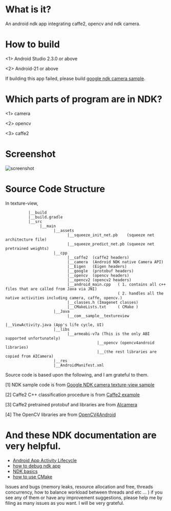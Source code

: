 # What is it?

An android ndk app integrating caffe2, opencv and ndk camera.

# How to build

<1> Android Studio 2.3.0 or above

<2> Android-21 or above

If building this app failed, please build [google ndk camera sample](https://github.com/googlesamples/android-ndk/tree/master/camera).

# Which parts of program are in NDK?

<1> camera

<2> opencv

<3> caffe2 

# Screenshot 
![screenshot](https://github.com/yge58/caffe2-opencv-ndkcamera/blob/master/device-2017-10-23-185701.png)

# Source Code Structure

  In texture-view,
           
              |__build
              |__build.gradle
              |__src
                   |__main
                         |__assets
                               |__squeeze_init_net.pb    (squeeze net architecture file)
                               |__squeeze_predict_net.pb (squeeze net pretrained weights)
                         |__cpp
                               |__caffe2  (caffe2 headers)
                               |__camera  (Android NDK native Camera API)
                               |__Eigen   (Eigen headers)
                               |__google  (protobuf headers)
                               |__opencv  (opencv headers)
                               |__opencv2 (opencv2 headers)
                               |__android_main.cpp   ( 1. contains all c++ files that are called from Java via JNI)
                                                     ( 2. handles all the native activities including camera, caffe, opencv.)
                               |__classes.h (Imagenet classes)
                               |__CMakeLists.txt     ( CMake )
                         |__Java
                               |__com__sample__textureview
                                                       |__ViewActivity.java (App's life cycle, UI)
                         |__libs
                               |__armeabi-v7a (This is the only ABI supported unfortunately)
                                            |__opencv (opencv4android libraries)
                                            |__(the rest libraries are copied from AICamera)
                         |__res
                         |__AndroidManifest.xml
                               


Source code is based upon the following, and I am grateful to them.

[1] NDK sample code is from [Google NDK camera texture-view sample](https://github.com/googlesamples/android-ndk/tree/master/camera)

[2] Caffe2 C++ classification procedure is from [Caffe2 example](https://github.com/leonardvandriel/caffe2_cpp_tutorial/blob/master/src/caffe2/binaries/pretrained.cc)

[3] Caffe2 pretrained protobuf and libraries are from [AIcamera](https://github.com/bwasti/AICamera)

[4] The OpenCV libraries are from [OpenCV4Android](https://github.com/opencv/opencv/tree/master/samples/android)      

# And these NDK documentation are very helpful.

- [Android App Activity Lifecycle](https://developer.android.com/guide/components/activities/activity-lifecycle.html)
- [how to debug ndk app](https://developer.android.com/studio/debug/index.html)
- [NDK basics](https://developer.android.com/ndk/guides/index.html)
- [how to use CMake](https://developer.android.com/ndk/guides/cmake.html)


Issues and bugs (memory leaks, resource allocation and free, threads concurrency, how to balance workload between threads and etc ... ) if you see any of them or have any improvement suggestions, please help me by filing as many issues as you want. I will be very grateful. 


